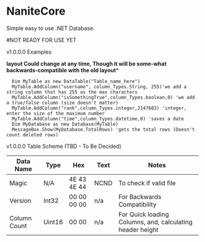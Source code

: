 # NaniteCore
Simple easy to use .NET Database.

#NOT READY FOR USE YET

v1.0.0.0 Examples 

**layout Could change at any time, Though it will be some-what backwards-compatible with the old layout***

      Dim MyTable as new DataTable("Table_name_here")
      MyTable.AddColumn("username", column_Types.String, 255)'we add a string column that has 255 as the max characters
      MyTable.AddColumn("isSomethingTrue",column_Types.boolean,0) 'we add a true/false column (size doesn't matter)
      MyTable.AddColumn("rank",column_Types.integer,2147683) 'integer, enter the size of the maximum number
      MyTable.AddColumn("time",column_Types.datetime,0) 'saves a date
      Dim MyDatabase as new Database(MyTable)
      MessageBox.Show(MyDatabase.TotalRows) 'gets the total rows (Doesn't count deleted rows)


v1.0.0.0 Table Scheme (TBD - To Be Decided)

| Data Name    | Type   | Hex         | Text | Notes                                                     |
|--------------|--------|-------------|------|-----------------------------------------------------------|
| Magic        | N/A    | 4E 43 4E 44 | NCND | To check if valid file                                    |
| Version      | Int32  | 00 00 00 00 | n/a  | For Backwards Compatibility                               |
| Column Count | Uint16 | 00 00       | n/a  | For Quick loading Columns, and, calculating header height |
